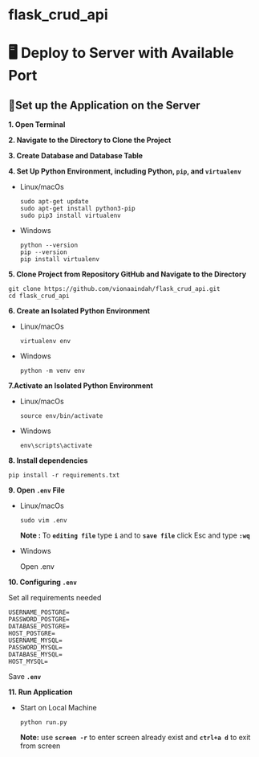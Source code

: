 # flask_crud_api
 
# 🖥️ Deploy to Server with Available Port

## 📌Set up the Application on the Server

**1. Open Terminal**

**2. Navigate to the Directory to Clone the Project**


**3. Create Database and Database Table**

**4. Set Up Python Environment, including Python, `pip`, and `virtualenv`**

   - Linux/macOs
     ```bass
     sudo apt-get update
     sudo apt-get install python3-pip
     sudo pip3 install virtualenv
     ```
   - Windows
     ```bass
     python --version
     pip --version
     pip install virtualenv
     ```

**5. Clone Project from Repository GitHub and Navigate to the Directory**

```bass
git clone https://github.com/vionaaindah/flask_crud_api.git
cd flask_crud_api
```

**6. Create an Isolated Python Environment**
   - Linux/macOs
     ```bass
     virtualenv env
     ```
   - Windows
     ```bass
     python -m venv env
     ```

**7.Activate an Isolated Python Environment**
   - Linux/macOs
     ```bass
     source env/bin/activate
     ```
   - Windows
     ```bass
     env\scripts\activate
     ```

**8. Install dependencies**

```bass
pip install -r requirements.txt
```

**9. Open **`.env`** File**
   - Linux/macOs
     ```bass
     sudo vim .env
     ```
     <b>Note : </b> To **`editing file`**  type **`i`** and to **`save file`** click Esc and type **`:wq`**
   - Windows
     
     Open .env


**10. Configuring **`.env`****

Set all requirements needed

```
USERNAME_POSTGRE=
PASSWORD_POSTGRE=
DATABASE_POSTGRE=
HOST_POSTGRE=
USERNAME_MYSQL=
PASSWORD_MYSQL=
DATABASE_MYSQL=
HOST_MYSQL=
```

Save **`.env`**

**11. Run Application**
   - Start on Local Machine
     ```bass
     python run.py
     ```
     <b>Note:</b> use **`screen -r`** to enter screen already exist and **`ctrl+a d`** to exit from screen
